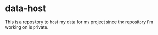 # data-host
This is a repository to host my data for my project since the repository i'm working on is private.
